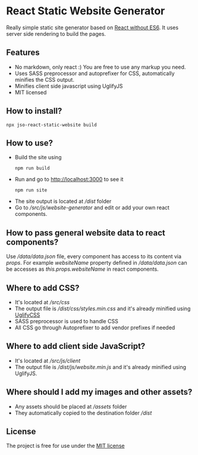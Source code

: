 # React Static Website Generator
Really simple static site generator based on [React without ES6](https://reactjs.org/docs/react-without-es6.html). It uses  server side rendering to build the pages. 

## Features
           
- No markdown, only react :) You are free to use any markup you need.
- Uses SASS preprocessor and autoprefixer for CSS, automatically minifies the CSS output.
- Minifies client side javascript using UglifyJS
- MIT licensed

## How to install?

```
npx jso-react-static-website build
```

## How to use?

- Build the site using 
    ```
    npm run build
    ```
- Run and go to [http://localhost:3000](http://localhost:3000) to see it
    ```
    npm run site
    ```    
- The site output is located at */dist* folder  
- Go to */src/js/website-generator* and edit or add your own react components.

## How to pass general website data to react components?

Use */data/data.json* file, every component has access to its content via *props*. For example *websiteName* property defined in */data/data.json* can be accesses as *this.props.websiteName* in react components. 

## Where to add CSS?

- It's located at */src/css*
- The output file is */dist/css/styles.min.css* and it's already minified using [UglifyCSS](https://github.com/fmarcia/uglifycss)
- SASS preprocessor is used to handle CSS
- All CSS go through Autoprefixer to add vendor prefixes if needed

## Where to add client side JavaScript?

- It's located at */src/js/client*
- The output file is */dist/js/website.min.js* and it's already minified using UglifyJS.

## Where should I add my images and other assets?

- Any assets should be placed at */assets* folder
- They automatically copied to the destination folder */dist*

## License

The project is free for use under the [MIT license](https://opensource.org/licenses/MIT)